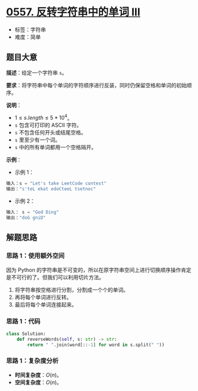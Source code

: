 # [0557. 反转字符串中的单词 III](https://leetcode.cn/problems/reverse-words-in-a-string-iii/)

- 标签：字符串
- 难度：简单

## 题目大意

**描述**：给定一个字符串 `s`。

**要求**：将字符串中每个单词的字符顺序进行反装，同时仍保留空格和单词的初始顺序。

**说明**：

- $1 \le s.length \le 5 * 10^4$。
- `s` 包含可打印的 ASCII 字符。
- `s` 不包含任何开头或结尾空格。
- `s` 里至少有一个词。
- `s` 中的所有单词都用一个空格隔开。

**示例**：

- 示例 1：

```Python
输入：s = "Let's take LeetCode contest"
输出："s'teL ekat edoCteeL tsetnoc"
```

- 示例 2：

```Python
输入： s = "God Ding"
输出："doG gniD"
```

## 解题思路

### 思路 1：使用额外空间

因为 Python 的字符串是不可变的，所以在原字符串空间上进行切换顺序操作肯定是不可行的了。但我们可以利用切片方法。

1. 将字符串按空格进行分割，分割成一个个的单词。
2. 再将每个单词进行反转。
3. 最后将每个单词连接起来。

### 思路 1：代码

```Python
class Solution:
    def reverseWords(self, s: str) -> str:
        return " ".join(word[::-1] for word in s.split(" "))
```

### 思路 1：复杂度分析

- **时间复杂度**：$O(n)$。
- **空间复杂度**：$O(n)$。